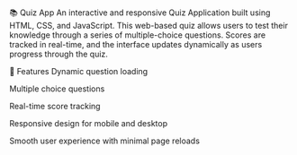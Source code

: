 
📚 Quiz App
An interactive and responsive Quiz Application built using HTML, CSS, and JavaScript. This web-based quiz allows users to test their knowledge through a series of multiple-choice questions. 
Scores are tracked in real-time, and the interface updates dynamically as users progress through the quiz.

🔧 Features
Dynamic question loading

Multiple choice questions

Real-time score tracking

Responsive design for mobile and desktop

Smooth user experience with minimal page reloads
